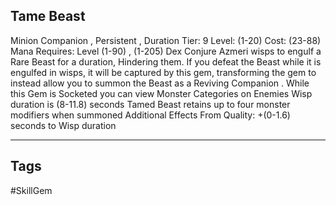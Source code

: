 ## Tame Beast
Minion
Companion , Persistent , Duration
Tier: 9
Level: (1-20)
Cost: (23-88) Mana
Requires: Level (1-90) , (1-205) Dex
Conjure Azmeri wisps to engulf a Rare Beast for a duration, Hindering them. If you defeat the Beast while it is engulfed in wisps, it will be captured by this gem, transforming the gem to instead allow you to summon the Beast as a Reviving Companion .
While this Gem is Socketed you can view Monster Categories on Enemies
Wisp duration is (8-11.8) seconds
Tamed Beast retains up to four monster modifiers when summoned
Additional Effects From Quality:
+(0-1.6) seconds to Wisp duration

---
## Tags
#SkillGem
